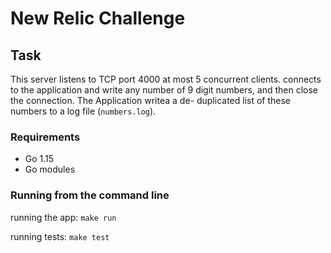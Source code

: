 # New Relic Challenge


## Task
This server listens to TCP port 4000 at most 5 concurrent clients. connects to the application and write any number of 9 digit numbers, and then close the connection. The Application
writea a de- duplicated list of these numbers to a log file (`numbers.log`).

### Requirements
+ Go 1.15
+ Go modules
### Running from the command line
running the app: `make run`

running tests: `make test`




